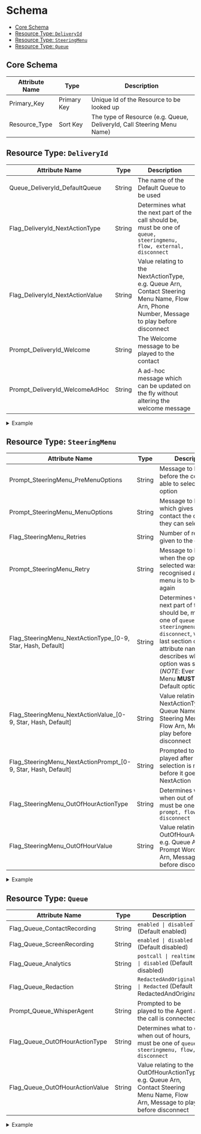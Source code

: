 # Schema

- [Core Schema](#core-schema)
- [Resource Type: `DeliveryId`](#resource-type-deliveryid)
- [Resource Type: `SteeringMenu`](#resource-type-steeringmenu)
- [Resource Type: `Queue`](#resource-type-queue)

## Core Schema
| Attribute Name | Type | Description |
|----------------|------|-------------|
| Primary_Key | Primary Key | Unique Id of the Resource to be looked up |
| Resource_Type | Sort Key | The type of Resource (e.g. Queue, DeliveryId, Call Steering Menu Name) |


## Resource Type: `DeliveryId`
| Attribute Name | Type | Description |
|----------------|------|-------------|
| Queue_DeliveryId_DefaultQueue | String | The name of the Default Queue to be used |
| Flag_DeliveryId_NextActionType| String | Determines what the next part of the call should be, must be one of `queue, steeringmenu, flow, external, disconnect`|
| Flag_DeliveryId_NextActionValue| String | Value relating to the NextActionType, e.g. Queue Arn, Contact Steering Menu Name, Flow Arn, Phone Number, Message to play before disconnect|
| Prompt_DeliveryId_Welcome | String | The Welcome message to be played to the contact |
| Prompt_DeliveryId_WelcomeAdHoc | String | A ad-hoc message which can be updated on the fly without altering the welcome message |
<details>
    <summary>Example</summary>

```
{
    "Primary_Key": "+PHONE NUMBER",
    "Resource_Type": "DeliveryId",
    "Queue_DeliveryId_DefaultQueue": "QUEUE ARN",
    "Flag_DeliveryId_NextActionType": "steeringmenu",
    "Flag_DeliveryId_NextActionValue": "SampleDepartment_Retail",
    "Flag_DeliveryId_CustomerProfiles": "enabled",
    "Prompt_DeliveryId_Welcome": "Welcome to Sample Department.",
    "Prompt_DeliveryId_WelcomeAdHoc": ""
   }
```

</details>

## Resource Type: `SteeringMenu`
| Attribute Name | Type | Description |
|----------------|------|-------------|
| Prompt_SteeringMenu_PreMenuOptions | String | Message to be played before the contact is able to select an option |
| Prompt_SteeringMenu_MenuOptions | String | Message to be played which gives the contact the options they can select |
| Flag_SteeringMenu_Retries | String | Number of retries given to the customer |
| Prompt_SteeringMenu_Retry | String | Message to be played when the option selected was not recognised and the menu is to be played again |
| Flag_SteeringMenu_NextActionType_[0-9, Star, Hash, Default] | String | Determines what the next part of the call should be, must be one of `queue, steeringmenu, flow, disconnect`, where the last section of the attribute name describes which option was selected (*NOTE*: Every Steering Menu **MUST** contain a Default option) |
| Flag_SteeringMenu_NextActionValue_[0-9, Star, Hash, Default] | String | Value relating to the NextActionType, e.g. Queue Name, Contact Steering Menu Name, Flow Arn, Message to play before disconnect |
| Flag_SteeringMenu_NextActionPrompt_[0-9, Star, Hash, Default] | String | Prompted to be played after the selection is made, but before it goes to the NextAction |
| Flag_SteeringMenu_OutOfHourActionType | String | Determines what to do when out of hours, must be one of `queue, prompt, flow, disconnect` |
| Flag_SteeringMenu_OutOfHourValue | String | Value relating to the OutOfHourActionType, e.g. Queue Arn, Prompt Wording, Flow Arn, Message to play before disconnect |

<details>
    <summary>Example</summary>

```
{
    "Primary_Key": "SampleDepartment_Retail",
    "Resource_Type": "SteeringMenu",
    "Flag_SteeringMenu_NextActionType_1": "steeringmenu",
    "Flag_SteeringMenu_NextActionType_2": "steeringmenu",
    "Flag_SteeringMenu_NextActionType_3": "queue",
    "Flag_SteeringMenu_NextActionType_9": "steeringmenu",    
    "Flag_SteeringMenu_NextActionType_Default": "queue",
    "Flag_SteeringMenu_NextActionValue_1": "SampleDepartment_Retail_NewProduct",
    "Flag_SteeringMenu_NextActionValue_2": "SampleDepartment_Retail_ExistingProduct",
    "Flag_SteeringMenu_NextActionValue_3": "QUEUE ARN",
    "Flag_SteeringMenu_NextActionValue_9": "SampleDepartment_Retail",
    "Flag_SteeringMenu_NextActionValue_Default": "QUEUE ARN",
    "Flag_SteeringMenu_Retries": "1",
    "Prompt_SteeringMenu_MenuOptions": "For information on purchasing a new product, please press 1. For information on a product you have already purchased, press 2. For anything else, please press 3. To repeat these options, press 9.",
    "Prompt_SteeringMenu_PreMenuOptions": "I will now give you 3 options",
    "Prompt_SteeringMenu_Retry": "Sorry, we didnt detect a valid entry."
}
```

</details>


## Resource Type: `Queue`
| Attribute Name | Type | Description |
|----------------|------|-------------|
| Flag_Queue_ContactRecording | String | `enabled \| disabled` (Default enabled) |
| Flag_Queue_ScreenRecording | String | `enabled \| disabled` (Default disabled) |
| Flag_Queue_Analytics | String | `postcall \| realtime \| disabled` (Default disabled) |
| Flag_Queue_Redaction | String | `RedactedAndOriginal \| Redacted` (Default RedactedAndOriginal) |
| Prompt_Queue_WhisperAgent | String | Prompted to be played to the Agent as the call is connected |
| Flag_Queue_OutOfHourActionType | String | Determines what to do when out of hours, must be one of `queue, steeringmenu, flow, disconnect` |
| Flag_Queue_OutOfHourActionValue | String | Value relating to the OutOfHourActionType, e.g. Queue Arn, Contact Steering Menu Name, Flow Arn, Message to play before disconnect |

<details>
    <summary>Example</summary>

```
{
    "Primary_Key": "SampleDepartment_Default",
    "Resource_Type": "Queue",
    "Flag_Queue_Analytics": "realtime",
    "Flag_Queue_ContactRecording": "enabled",
    "Flag_Queue_OutOfHourActionType": "disconnect",
    "Flag_Queue_OutOfHourActionValue": "Sorry, we are currently closed",
    "Flag_Queue_Redaction": "RedactedAndOriginal",
    "Flag_Queue_ScreenRecording": "enabled",
    "Prompt_Queue_WhisperAgent": "Sample Department - Default",
    "Prompt_Queue_PreQueue": "All calls are monitored or recorded for quality and training purposes."
   }
```